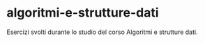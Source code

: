 # algoritmi-e-strutture-dati
Esercizi svolti durante lo studio del corso Algoritmi e strutture dati.
